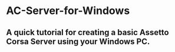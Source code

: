 # AC-Server-for-Windows
## A quick tutorial for creating a basic Assetto Corsa Server using your Windows PC.

